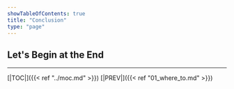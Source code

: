 ```yaml
---
showTableOfContents: true
title: "Conclusion"
type: "page"
---
```

## Let's Begin at the End


___
[|TOC|]({{< ref "../moc.md" >}})
[|PREV|]({{< ref "01_where_to.md" >}})
